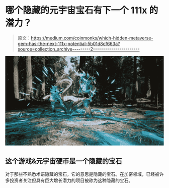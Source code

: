 # 哪个隐藏的元宇宙宝石有下一个 111x 的潜力？

> 原文：<https://medium.com/coinmonks/which-hidden-metaverse-gem-has-the-next-111x-potential-5b01d8cf663a?source=collection_archive---------2----------------------->

![](img/fbf4177fb8385aeabdba8c18470f5222.png)

## 这个游戏&元宇宙硬币是一个隐藏的宝石

对于那些不熟悉术语隐藏的宝石，它的意思是隐藏的宝石。在加密领域，已经被许多投资者关注但具有巨大增长潜力的项目被称为这种隐藏的宝石。